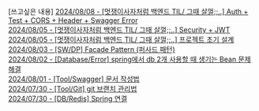 
[쓰고싶은 내용]
[2024/08/08 - [멋쟁이사자처럼 백엔드 TIL/ 그때 살껄;;..] Auth + Test + CORS + Header + Swagger Error](https://naturecancoding.tistory.com/124) <br/>
[2024/08/05 - [멋쟁이사자처럼 백엔드 TIL/ 그때 살껄;;..] Security + JWT](https://naturecancoding.tistory.com/123) <br/>
[2024/08/05 - [멋쟁이사자처럼 백엔드 TIL/ 그때 살껄;;..] 프로젝트 초기 설계](https://naturecancoding.tistory.com/122) <br/>
[2024/08/03 - [SW/DP] Facade Pattern (퍼사드 패턴)](https://naturecancoding.tistory.com/121) <br/>
[2024/08/02 - [Database/Error] spring에서 db 2개 사용할 때 생기는 Bean 문제 해결](https://naturecancoding.tistory.com/120) <br/>
[2024/08/01 - [Tool/Swagger] 문서 작성법](https://naturecancoding.tistory.com/119) <br/>
[2024/07/30 - [Tool/Git] git 브랜치 관리법](https://naturecancoding.tistory.com/118) <br/>
[2024/07/30 - [DB/Redis] Spring 연결](https://naturecancoding.tistory.com/117) <br/>
